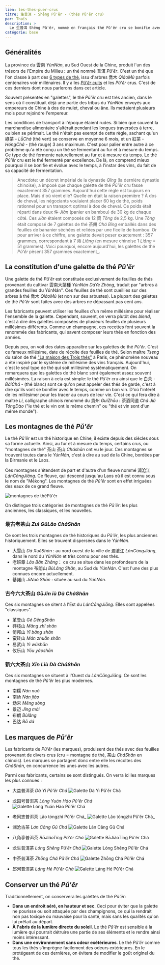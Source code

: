 ```yaml
---
lien: les-thes-puer-crus
titre: 生普洱 - Shēng Pǔ'ěr - (thés Pǔ'ěr cru) 
par: Thaïs
description: >
  Le 生普洱 Shēng Pǔ'ěr, nommé en français thé Pǔ'ěr cru se bonifie avec le temps, il est celui qui se rapproche le plus de l'esprit d'un vin, notamment grâce au fait qu'il soit désormais millésimé. 
catégorie: base
---
```


## Généralités

La province du 雲南 _YúnNán_, au Sud Ouest de la Chine, produit l'un des trésors de l'Empire du Milieu : un thé nommé 普洱 _Pǔ'ěr_. C'est un thé que l'on classe à part des [6 types de thé](/ressources/les-types-de-thes), issu d'arbres 喬木 _QiáoMù_ parfois centenaires voir millénaires. Il y a les [_Pǔ'ěr_ cuits](/ressources/les-thes-puer-cuits) et les _Pǔ'ěr_ crus. C'est de ces derniers dont nous parlerons dans cet article. 

Souvent présentés en "galettes", le thé _Pǔ'ěr_ cru est très ancien, dans le sens où il constituait déjà une partie des tribus du _YúnNán_ envoyés aux empereurs de Chine à dos de mulet, cheval ou âne. Ils mettaient plusieurs mois pour rejoindre l'empereur. 

Les conditions de transport à l'époque étaient rudes. Si bien que souvent la marchandise alimentaire s'altérait pendant les longues traversées à terre, ou bien se périmait. Le thé n'était pas exempt de cette règle, sachant qu'un 綠茶 - _LǜChá_ (thé vert) se conserve en moyenne 6 mois, et un 紅茶 - _HóngChá_ - (thé rouge) 3 ans maximum. C'est pour palier entre autre à ce problème qu'a été conçu un thé se fermentant au fur et à mesure du temps. Ce type de thé fermente naturellement au fur et à mesure du temps. 
Le thé _Pǔ'ěr_ cru est le thé fermenté par excellence. De là, on comprend mieux pourquoi il se bonifie et évolue avec le temps, à l'instar des vins, du fait de sa capacité de fermentation. 

> Anecdote: un décret impérial de la dynastie _Qīng_ (la dernière dynastie chinoise), a imposé que chaque galette de thé _Pǔ'ěr_ cru fasse exactement 357 grammes. 
> Aujourd'hui cette règle est toujours en place. Mais d'où vient elle? Quelle en était la raison première ?
> À dos de cheval, les négociants voulaient placer 60 kg de thé, poids rationnel pour un transport optimal à dos de cheval. Ce poids était réparti dans deux 件 _Jiàn_ (panier en bambou) de 30 kg de chaque côté. Ces _Jiàn_ étaient composés de 12 筒 _Tǒng_ de 2,5 kg. Une _Tǒng_ était composé de 7 galettes de thé 茶餅 _Chá Bǐng_ emballés dans des feuilles de bananier séchées et reliées par une ficelle de bambou.
> Or pour arriver à ce chiffre, une galette devait peser exactement : 357 grammes, correspondant à 7 兩 _Liǎng_ (en mesure chinoise 1 _Liǎng_ = 51 grammes). 
> Voici pourquoi, encore aujourd'hui, les galettes de thé _Pǔ'ěr_ pèsent 357 grammes exactement_.

## La constitution d'une galette de thé _Pǔ'ěr_

Une galette de thé _Pǔ'ěr_ est constituée exclusivement de feuilles de thés provenant du cultivar 雲南大葉種 _YúnNán DàYè Zhòng_, traduit par "arbres à grandes feuilles du YúnNán". Ces feuilles de thé sont cueillies sur des arbres à thé 喬木 _QiáoMù_ (et non sur des arbustes). La plupart des galettes de thé _Pǔ'ěr_ sont faites avec des arbres ne dépassant pas cent ans. 

Les fabricants peuvent utiliser les feuilles d'un même millésime pour réaliser l'ensemble de la galette. Cependant, souvent, on verra plutôt des _blend_, c'est à dire des galettes composées de plusieurs feuilles de plusieurs millésimes différents. Comme un champagne, ces recettes font souvent la renommée des fabricants, qui savent composer leurs thés en fonction des années. 

Depuis peu, on voit des dates apparaître sur les galettes de thé _Pǔ'ěr_. C'est ce fameux millésime, date de récolte des feuilles de thé. Selon maître _Tseng_ du salon de thé ["La maison des Trois thés"](https://www.facebook.com/lamaisondestroisthes/) à Paris, ce phénomène nouveau a été inspiré par le système de millésime des vins français. Aujourd'hui, c'est le seul type de thé qui soit millésimé systématiquement. On remarquera que les galettes de thé blanc sont également assez souvent millésimées. 
La raison à cela est simple: le thé _Pǔ'ěr_ cru ainsi que le 白茶 - _BáiChá_ - (thé blanc) sont ce qu'on peut appeler des thés de garde, c'est à dire qu'ils vont se bonifier avec le temps, comme un bon vin. D'où l'intérêt de les millésimer pour les tracer au cours de leur vie. C'est ce qui fera dire à maître _Li_, calligraphe chinois renommé du 貴州 _GuìZhōu_ : 茶酒同道
_Chá Jiǔ TóngDào_ ("le thé et le vin ont le même chemin" ou "thé et vin sont d'un même monde").

## Les montagnes de thé _Pǔ'ěr_ 

Le thé _Pǔ'ěr_ est un thé historique en Chine, il existe depuis des siècles sous sa forme actuelle. Ainsi, au fur et à mesure du temps, certains crus, ou "montagnes de thé" 茶山 茶山
_Cháshān_ ont vu le jour. Ces montagnes se trouvent toutes dans le _YúnNán_, c'est à dire au sud de la Chine, bordées par la Birmanie et le Laos. 

Ces montagnes s'étendent de part et d'autre d'un fleuve nommé 澜沧江 _LánCāngJiāng_. Ce fleuve, qui descend jusqu'au Laos où il est connu sous le nom de "Mékong". Les montagnes de thé _Pǔ'ěr_ sont en effet irriguées des eaux de ce grand fleuve. 

![montagnes de théPǔ'ěr](assets/media/puer-crus_chashan.png)

On distingue trois catégories de montagnes de thé _Pǔ'ěr_: les plus anciennes, les classiques, et les nouvelles. 

### 最古老茶山 _Zuì GǔLǎo CháShān_

Ce sont les trois montagnes de thé historiques du _Pǔ'ěr_, les plus anciennes historiquement. Elles se trouvent dispersées dans le _YúnNán_. 

- 大雪山 _Dà XuěShān_ : au nord ouest de la ville de 瀾滄江 _LánCāngJiāng_, dans le nord du _YúnNán_ et très connu pour ses thés. 
- 老班章 _Lǎo Bān Zhāng_： ce cru se situe dans les profondeurs de la montagne 布朗山 _BùLǎng Shān_, au Sud du _YúnNán_. C'est l'une des plus connues encore actuellement.
- 基諾山 _JīNuò Shān_ : située au sud du _YúnNán_.

### 古今六大茶山 _GǔJīn iù Dà CháShān_
Ces six montagnes se sitent à l'Est du _LánCāngJiāng_. Elles sont appelées "classiques".

- 革登山 _Gé DēngShān_
- 莽枝山 _Mǎng zhī shān_
- 倚邦山 _Yǐ bāng shān_
- 蛮砖山 _Mán zhuān shān_
- 易武山 _Yì wǔshān_
- 攸乐山 _Yōu yàoshān_

### 新六大茶山 _Xīn Liù Dà CháShān_

Ces six montagnes se situent à l'Ouest du _LánCāngJiāng_. Ce sont les montagnes de thé _Pǔ'ěr_ les plus modernes. 

- 南糯 _Nán nuò_
- 南峤 _Nán jiào_
- 勐宋 _Měng sòng_
- 景迈 _Jǐng mài_
- 布朗 _Bùlǎng_
- 巴达 _Bā dá_

## Les marques de _Pǔ'ěr_

Les fabricants de _Pǔ'ěr_ (les marques), produisent des thés avec des feuilles provenant de divers crus (cru = montagne de thé, 茶山 _CháShān_ en chinois). Les marques se partagent donc entre elle les récoltes des _CháShān_, en concurrence les unes avec les autres. 

Parmi ces fabricants, certains se sont distingués. On verra ici les marques les plus connues :

- 大益普洱茶 _Dà Yì Pǔ'ěr Chá_
![Galette _Dà Yì Pǔ'ěr Chá_](/assets/media/puer-crus_dayi.jpg)

- 龙园号普洱茶 _Lóng Yuán Hào Pǔ'ěr Chá_
![Galette _Lóng Yuán Hào Pǔ'ěr Chá_](/assets/media/puer-crus_longyuanhao.jpg)

- 老同志普洱茶 Lǎo tóngzhì Pǔ'ěr Chá_
![Galette Lǎo tóngzhì Pǔ'ěr Chá_](/assets/media/puer-crus_laotongzhi.jpg)

- 澜沧古茶 _Lán Cāng Gǔ Chá_
![Galette _Lán Cāng Gǔ Chá_](/assets/media/puer-crus_lancanggucha.jpg) 

- 八角亭普洱茶 _BāJiǎoTíng Pǔ'ěr Chá_
![Galette _BāJiǎoTíng Pǔ'ěr Chá_](/assets/media/puer-crus_bajiaoting.jpg)

- 龙生普洱茶 _Lóng Shēng Pǔ'ěr Chá_
![Galette _Lóng Shēng Pǔ'ěr Chá_](/assets/media/puer-crus_longsheng.jpg) 

- 中茶普洱茶 _Zhōng Chá Pǔ'ěr Chá_
![Galette _Zhōng Chá Pǔ'ěr Chá_](/assets/media/puer-crus_zhongcha.jpg) 

- 郎河普洱茶 _Láng Hé Pǔ'ěr Chá_
![Galette _Láng Hé Pǔ'ěr Chá_](/assets/media/puer-crus_langhe.jpg) 

## Conserver un thé _Pǔ'ěr_

Traditionnellement, on conservera les galettes de thé _Pǔ'ěr_:

- **Dans un endroit aéré, en hauteur et sec**. Ceci pour éviter que la galette ne pourisse ou soit attaquée par des champignons, ce qui la rendrait non pas toxique ou mauvaise pour la santé, mais sans les qualités qu'on lui prêtait au départ.  
- **À l'abris de la lumière directe du soleil**. Le thé _Pǔ'ěr_ est sensible à la lumière qui pourrait détruire une partie de ses éléments et le rendre ainsi moins intéressant. 
- **Dans une environnement sans odeur exétérieures**. Le thé _Pǔ'ěr_ comme tous les thés s'imprègne facilement des odeurs extérieures. En le protégeant de ces dernières, on évitera de modifier le goût originel du thé. 
